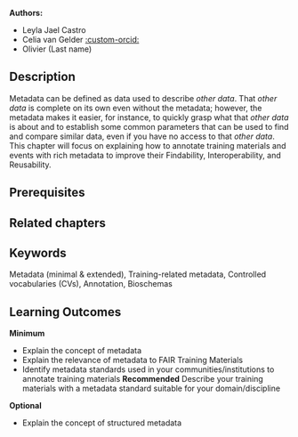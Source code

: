 
**Authors:**

- Leyla Jael Castro
- Celia van Gelder [:custom-orcid:](https://orcid.org/0000-0002-0223-2329)
- Olivier (Last name)

## Description

Metadata can be defined as data used to describe _other data_. That _other data_ is complete on its own even without the metadata; however, the metadata makes it easier, for instance, to quickly grasp what that _other data_ is about and to establish some common parameters that can be used to find and compare similar data, even if you have no access to that _other data_. This chapter will focus on explaining how to annotate training materials and events with rich metadata to improve their Findability, Interoperability, and Reusability.


## Prerequisites

## Related chapters

## Keywords
Metadata (minimal & extended), Training-related metadata, Controlled vocabularies (CVs), Annotation, Bioschemas


## Learning Outcomes
**Minimum**
* Explain the concept of metadata 
* Explain the relevance of metadata to FAIR Training Materials
* Identify metadata standards used in your communities/institutions to annotate training materials
**Recommended**
Describe your training materials with a metadata standard suitable for your domain/discipline 

**Optional**
* Explain the concept of structured metadata
